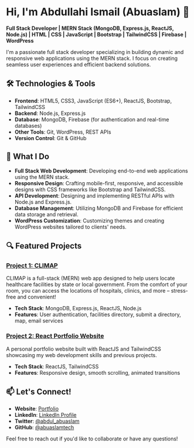 # Hi, I'm Abdullahi Ismail (Abuaslam) 👋

**Full Stack Developer | MERN Stack (MongoDB, Express.js, ReactJS, Node.js) | HTML | CSS | JavaScript | Bootstrap | TailwindCSS | Firebase | WordPress**

I'm a passionate full stack developer specializing in building dynamic and responsive web applications using the MERN stack. I focus on creating seamless user experiences and efficient backend solutions.

## 🛠️ Technologies & Tools

- **Frontend**: HTML5, CSS3, JavaScript (ES6+), ReactJS, Bootstrap, TailwindCSS
- **Backend**: Node.js, Express.js
- **Database**: MongoDB, Firebase (for authentication and real-time databases)
- **Other Tools**: Git, WordPress, REST APIs
- **Version Control**: Git & GitHub

## 🔧 What I Do

- **Full Stack Web Development**: Developing end-to-end web applications using the MERN stack.
- **Responsive Design**: Crafting mobile-first, responsive, and accessible designs with CSS frameworks like Bootstrap and TailwindCSS.
- **API Development**: Designing and implementing RESTful APIs with Node.js and Express.js.
- **Database Management**: Utilizing MongoDB and Firebase for efficient data storage and retrieval.
- **WordPress Customization**: Customizing themes and creating WordPress websites tailored to clients' needs.

## 🔍 Featured Projects

### [Project 1: CLIMAP](https://github.com/abuaslamtech/climap)
CLIMAP is a full-stack (MERN) web app designed to help users locate healthcare facilities by state or local government. From the comfort of your room, you can access the locations of hospitals, clinics, and more – stress-free and convenient!

- **Tech Stack**: MongoDB, Express.js, ReactJS, Node.js
- **Features**: User authentication, facilities directory, submit a directory, map, email services

### [Project 2: React Portfolio Website](https://github.com/abuaslamtech/abuaslam)
A personal portfolio website built with ReactJS and TailwindCSS showcasing my web development skills and previous projects.

- **Tech Stack**: ReactJS, TailwindCSS
- **Features**: Responsive design, smooth scrolling, animated transitions

## 📫 Let's Connect!

- **Website**: [Portfolio](https://abuaslam.vercel.app)
- **LinkedIn**: [LinkedIn Profile](https://linkedin.com/in/abuaslamtech)
- **Twitter**: [@abdul_abuaslam](https://twitter.com/abuaslamtech)
- **GitHub**: [@abuaslamtech](https://github.com/abuaslamtech)

Feel free to reach out if you'd like to collaborate or have any questions! 
